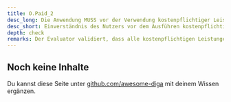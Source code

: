 ```yaml
---
title: O.Paid_2
desc_long: Die Anwendung MUSS vor der Verwendung kostenpflichtiger Leistungen das Einverständnis des Nutzers einholen.
desc_short: Einverständnis des Nutzers vor dem Ausführen kostenpflichtiger Leistungen.
depth: check
remarks: Der Evaluator validiert, dass alle kostenpflichtigen Leistungen ausschließlich nach Bestätigung durch den Nutzer erbracht werden können.
---
```


## Noch keine Inhalte

Du kannst diese Seite unter [github.com/awesome-diga](https://github.com/awesome-diga/tr-faq) mit deinem Wissen ergänzen.
